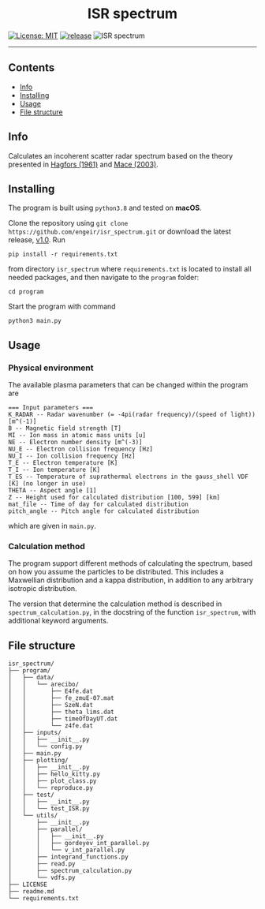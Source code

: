 <h1 align="center">ISR spectrum</h1>

[![License: MIT](https://img.shields.io/badge/License-MIT-yellow.svg)](https://opensource.org/licenses/MIT)
[![release](https://img.shields.io/github/release/engeir/isr_spectrum.svg)](https://github.com/engeir/isr_spectrum/releases/latest)
![ISR spectrum](https://github.com/engeir/isr_spectrum/workflows/ISR%20spectrum/badge.svg)

---

## Contents
- [Info](#info)
- [Installing](#installing)
- [Usage](#usage)
- [File structure](#structure)

## Info <a name = "info"></a>
Calculates an incoherent scatter radar spectrum based on the theory presented in [Hagfors (1961)](https://agupubs.onlinelibrary.wiley.com/doi/epdf/10.1029/JZ066i006p01699) and [Mace (2003)](https://aip.scitation.org/doi/pdf/10.1063/1.1570828).

## Installing <a name = "installing"></a>
The program is built using `python3.8` and tested on **macOS**.

Clone the repository using `git clone https://github.com/engeir/isr_spectrum.git` or download the latest release, [v1.0](https://github.com/engeir/isr_spectrum/archive/v1.0.zip).
Run
```
pip install -r requirements.txt
```
from directory `isr_spectrum` where `requirements.txt` is located to install all needed packages, and then navigate to the `program` folder:
```
cd program
```
Start the program with command
```
python3 main.py
```

## Usage <a name = "usage"></a>
### Physical environment
The available plasma parameters that can be changed within the program are
```
=== Input parameters ===
K_RADAR -- Radar wavenumber (= -4pi(radar frequency)/(speed of light)) [m^(-1)]
B -- Magnetic field strength [T]
MI -- Ion mass in atomic mass units [u]
NE -- Electron number density [m^(-3)]
NU_E -- Electron collision frequency [Hz]
NU_I -- Ion collision frequency [Hz]
T_E -- Electron temperature [K]
T_I -- Ion temperature [K]
T_ES -- Temperature of suprathermal electrons in the gauss_shell VDF [K] (no longer in use)
THETA -- Aspect angle [1]
Z -- Height used for calculated distribution [100, 599] [km]
mat_file -- Time of day for calculated distribution
pitch_angle -- Pitch angle for calculated distribution
```
which are given in `main.py`.

### Calculation method
The program support different methods of calculating the spectrum, based on how you assume the particles to be distributed. This includes a Maxwellian distribution and a kappa distribution, in addition to any arbitrary isotropic distribution.

The version that determine the calculation method is described in `spectrum_calculation.py`, in the docstring of the function `isr_spectrum`, with additional keyword arguments.

## File structure <a name = "structure"></a>
```
isr_spectrum/
├── program/
│   ├── data/
│   │   └── arecibo/
│   │       ├── E4fe.dat
│   │       ├── fe_zmuE-07.mat
│   │       ├── SzeN.dat
│   │       ├── theta_lims.dat
│   │       ├── timeOfDayUT.dat
│   │       └── z4fe.dat
│   ├── inputs/
│   │   ├── __init__.py
│   │   └── config.py
│   ├── main.py
│   ├── plotting/
│   │   ├── __init__.py
│   │   ├── hello_kitty.py
│   │   ├── plot_class.py
│   │   └── reproduce.py
│   ├── test/
│   │   ├── __init__.py
│   │   └── test_ISR.py
│   └── utils/
│       ├── __init__.py
│       ├── parallel/
│       │   ├── __init__.py
│       │   ├── gordeyev_int_parallel.py
│       │   └── v_int_parallel.py
│       ├── integrand_functions.py
│       ├── read.py
│       ├── spectrum_calculation.py
│       └── vdfs.py
├── LICENSE
├── readme.md
└── requirements.txt
```
